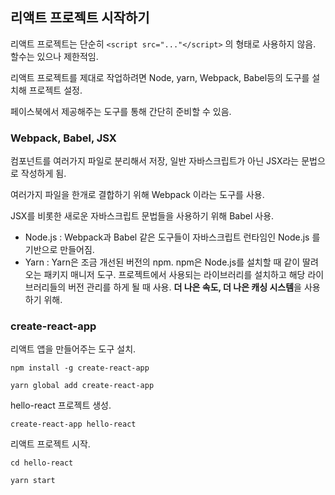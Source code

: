 ## 리액트 프로젝트 시작하기

리액트 프로젝트는 단순히 `<script src="..."</script>` 의 형태로 사용하지 않음. 할수는 있으나 제한적임.

리액트 프로젝트를 제대로 작업하려면 Node, yarn, Webpack, Babel등의 도구를 설치해 프로젝트 설정.

페이스북에서 제공해주는 도구를 통해 간단히 준비할 수 있음.

[create-react-app]: https://github.com/facebook/create-react-app



### Webpack, Babel, JSX

컴포넌트를 여러가지 파일로 분리해서 저장, 일반 자바스크립트가 아닌 JSX라는 문법으로 작성하게 됨.

여러가지 파일을 한개로 결합하기 위해 Webpack 이라는 도구를 사용.

JSX를 비롯한 새로운 자바스크립트 문법들을 사용하기 위해 Babel 사용.



- Node.js : Webpack과 Babel 같은 도구들이 자바스크립트 런타임인 Node.js 를 기반으로 만들어짐.
- Yarn : Yarn은 조금 개선된 버전의 npm. npm은 Node.js를 설치할 때 같이 딸려오는 패키지 매니저 도구. 프로젝트에서 사용되는 라이브러리를 설치하고 해당 라이브러리들의 버전 관리를 하게 될 때 사용. **더 나은 속도, 더 나은 캐싱 시스템**을 사용하기 위해.



### create-react-app

리액트 앱을 만들어주는 도구 설치.

`npm install -g create-react-app`

`yarn global add create-react-app`



hello-react 프로젝트 생성.

`create-react-app hello-react`



리액트 프로젝트 시작.

`cd hello-react `

`yarn start`

